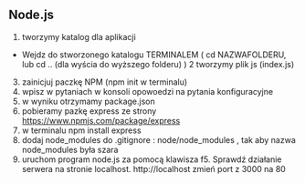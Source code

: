 ## Node.js

1. tworzymy katalog dla aplikacji 
- Wejdz do stworzonego katalogu TERMINALEM ( cd NAZWAFOLDERU, lub cd .. (dla wyścia do wyższego folderu) )
2 tworzymy plik js (index.js) 
3. zainicjuj paczkę NPM (npm init w terminalu) 
4. wpisz w pytaniach w konsoli opowoedzi na pytania konfiguracyjne 
5. w wyniku otrzymamy package.json 
6. pobieramy pazkę express ze strony https://www.npmjs.com/package/express
7. w terminalu npm install express 
8. dodaj node_modules do .gitignore : node/node_modules , tak aby nazwa node_modules była szara 
9. uruchom program node.js za pomocą klawisza f5. Sprawdź działanie serwera na stronie localhost. http://localhost zmień port z 3000 na 80 


